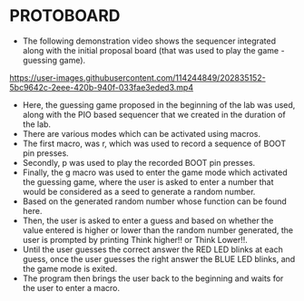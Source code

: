 # PROTOBOARD

- The following demonstration video shows the sequencer integrated along with the initial proposal board (that was used to play the game - guessing game).




https://user-images.githubusercontent.com/114244849/202835152-5bc9642c-2eee-420b-940f-033fae3eded3.mp4


- Here, the guessing game proposed in the beginning of the lab was used, along with the PIO based sequencer that we created in the duration of the lab.
- There are various modes which can be activated using macros.
- The first macro, was r, which was used to record a sequence of BOOT pin presses.
- Secondly, p was used to play the recorded BOOT pin presses.
- Finally, the g macro was used to enter the game mode which activated the guessing game, where the user is asked to enter a number that would be considered as a seed to generate a random number.
- Based on the generated random number whose function can be found here.
- Then, the user is asked to enter a guess and based on whether the value entered is higher or lower than the random number generated, the user is prompted by printing Think higher!! or Think Lower!!.
- Until the user guesses the correct answer the RED LED blinks at each guess, once the user guesses the right answer the BLUE LED blinks, and the game mode is exited.
- The program then brings the user back to the beginning and waits for the user to enter a macro.
